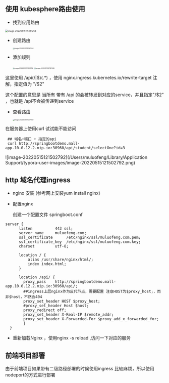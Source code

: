 ## 使用 kubesphere路由使用

- 找到应用路由

<img src="https://qiniu.muluofeng.com//uPic/202205/image-20220515115251256.png" alt="image-20220515115251256" style="zoom:50%;" />

- 创建路由

  <img src="https://qiniu.muluofeng.com//uPic/202205/image-20220515115347084.png" alt="image-20220515115347084" style="zoom: 33%;" />

- 添加规则

  <img src="/Users/muluofeng/Library/Application Support/typora-user-images/image-20220515121031706.png" alt="image-20220515121031706" style="zoom:33%;" />

  <img src="https://qiniu.muluofeng.com//uPic/202205/image-20220515121121085.png" alt="image-20220515121121085" style="zoom:33%;" />

 这里使用   /api(/|$)(.*) ，使用 nginx.ingress.kubernetes.io/rewrite-target 注解，指定值为 "/$2"

这个配置的意思是 当所有 带有  /api 的会被转发到对应的service，并且指定"/$2" ，也就是 /api不会被传递到service

- 查看路由

  <img src="https://qiniu.muluofeng.com//uPic/202205/image-20220515121357869.png" alt="image-20220515121357869" style="zoom:33%;" />

在服务器上使用curl 试试能不能访问

```shell
 ##	域名+端口 + 指定的api
 curl http://springbootdemo.mall-app.10.0.12.2.nip.io:30960/api/student/selectOne?id=3
```

![image-20220515121502792](/Users/muluofeng/Library/Application Support/typora-user-images/image-20220515121502792.png)

## http 域名代理ingress

- nginx 安装 (参考网上安装yum install nginx）

- 配置nginx

  创建一个配置文件 springboot.conf 

```nginx
server {
      listen          443 ssl;
      server_name     muluofeng.com;
      ssl_certificate      /etc/nginx/ssl/muluofeng.com.pem;
      ssl_certificate_key  /etc/nginx/ssl/muluofeng.com.key;
      charset         utf-8;

      location / {
          alias /usr/share/nginx/html/;
          index index.html;
      }

      location /api/ {
        proxy_pass    http://springbootdemo.mall-app.10.0.12.2.nip.io:30960/api/;
        ##ingress上层nginx作为反代节点，需要配置 注意HOST为$proxy_host;，而非$host，不然会404
        proxy_set_header HOST $proxy_host;
        #proxy_set_header Host $host;
        proxy_redirect off;
        proxy_set_header X-Real-IP $remote_addr;
        proxy_set_header X-Forwarded-For $proxy_add_x_forwarded_for;
        }
  }
```

- 重新加载Nginx ，使用nginx -s reload ,访问一下对应的服务





##  前端项目部署

由于前端项目如果带有二级路径部署的时候使用ingress 比较麻烦，所以使用nodeport的方式进行部署